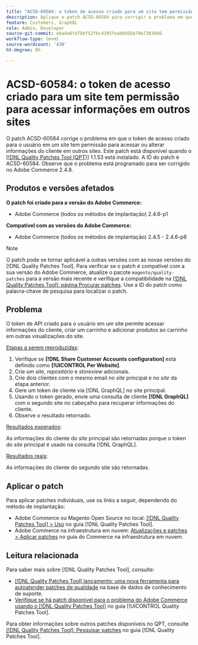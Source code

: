 ```yaml
---
title: "ACSD-60584: o token de acesso criado para um site tem permissão para acessar informações em outros sites"
description: Aplique o patch ACSD-60584 para corrigir o problema em que o token de acesso criado para o usuário em um site tem permissão para acessar ou alterar informações do cliente em outros sites.
feature: Customers, GraphQL
role: Admin, Developer
source-git-commit: eba4a8fd7bbf52fbc4295feab0d5bb79e7383b66
workflow-type: tm+mt
source-wordcount: '430'
ht-degree: 0%

---
```


# ACSD-60584: o token de acesso criado para um site tem permissão para acessar informações em outros sites

O patch ACSD-60584 corrige o problema em que o token de acesso criado para o usuário em um site tem permissão para acessar ou alterar informações do cliente em outros sites. Este patch está disponível quando o [[!DNL Quality Patches Tool (QPT)]](https://experienceleague.adobe.com/docs/commerce-operations/tools/quality-patches-tool/usage.html?lang=pt-BR) 1.1.53 está instalado. A ID do patch é ACSD-60584. Observe que o problema está programado para ser corrigido no Adobe Commerce 2.4.8.

## Produtos e versões afetados

**O patch foi criado para a versão do Adobe Commerce:**

* Adobe Commerce (todos os métodos de implantação) 2.4.6-p1

**Compatível com as versões do Adobe Commerce:**

* Adobe Commerce (todos os métodos de implantação) 2.4.5 - 2.4.6-p8

>[!NOTE]
>
>O patch pode se tornar aplicável a outras versões com as novas versões do [!DNL Quality Patches Tool]. Para verificar se o patch é compatível com a sua versão do Adobe Commerce, atualize o pacote `magento/quality-patches` para a versão mais recente e verifique a compatibilidade na [[!DNL Quality Patches Tool]: página Procurar patches](https://experienceleague.adobe.com/tools/commerce-quality-patches/index.html?lang=pt-BR). Use a ID do patch como palavra-chave de pesquisa para localizar o patch.

## Problema

O token de API criado para o usuário em um site permite acessar informações do cliente, criar um carrinho e adicionar produtos ao carrinho em outras visualizações do site.

<u>Etapas a serem reproduzidas</u>:

1. Verifique se **[!DNL Share Customer Accounts configuration]** está definido como **[!UICONTROL Per Website]**.
1. Crie um *site*, *repositório* e *storeview* adicionais.
1. Crie dois clientes com o mesmo email no *site* principal e no *site* da etapa anterior.
1. Gere um token de cliente via [!DNL GraphQL] no site principal.
1. Usando o token gerado, envie uma consulta de cliente **[!DNL GraphQL]** com o segundo site no cabeçalho para recuperar informações do cliente.
1. Observe o resultado retornado.

<u>Resultados esperados</u>:

As informações do cliente do *site* principal são retornadas porque o token do *site* principal é usado na consulta [!DNL GraphQL].

<u>Resultados reais</u>:

As informações do cliente do segundo site são retornadas.

## Aplicar o patch

Para aplicar patches individuais, use os links a seguir, dependendo do método de implantação:

* Adobe Commerce ou Magento Open Source no local: [[!DNL Quality Patches Tool] > Uso](/help/tools/quality-patches-tool/usage.md) no guia [!DNL Quality Patches Tool].
* Adobe Commerce na infraestrutura em nuvem: [Atualizações e patches > Aplicar patches](https://experienceleague.adobe.com/docs/commerce-cloud-service/user-guide/develop/upgrade/apply-patches.html?lang=pt-BR) no guia do Commerce na infraestrutura em nuvem.

## Leitura relacionada

Para saber mais sobre [!DNL Quality Patches Tool], consulte:

* [[!DNL Quality Patches Tool] lançamento: uma nova ferramenta para autoatender patches de qualidade](https://experienceleague.adobe.com/pt-br/docs/commerce-knowledge-base/kb/announcements/commerce-announcements/magento-quality-patches-released-new-tool-to-self-serve-quality-patches) na base de dados de conhecimento de suporte.
* [Verifique se há patch disponível para o problema do Adobe Commerce usando o  [!DNL Quality Patches Tool]](/help/tools/quality-patches-tool/patches-available-in-qpt/check-patch-for-magento-issue-with-magento-quality-patches.md) no guia [!UICONTROL Quality Patches Tool].


Para obter informações sobre outros patches disponíveis no QPT, consulte [[!DNL Quality Patches Tool]: Pesquisar patches](https://experienceleague.adobe.com/tools/commerce-quality-patches/index.html?lang=pt-BR) no guia [!DNL Quality Patches Tool].
